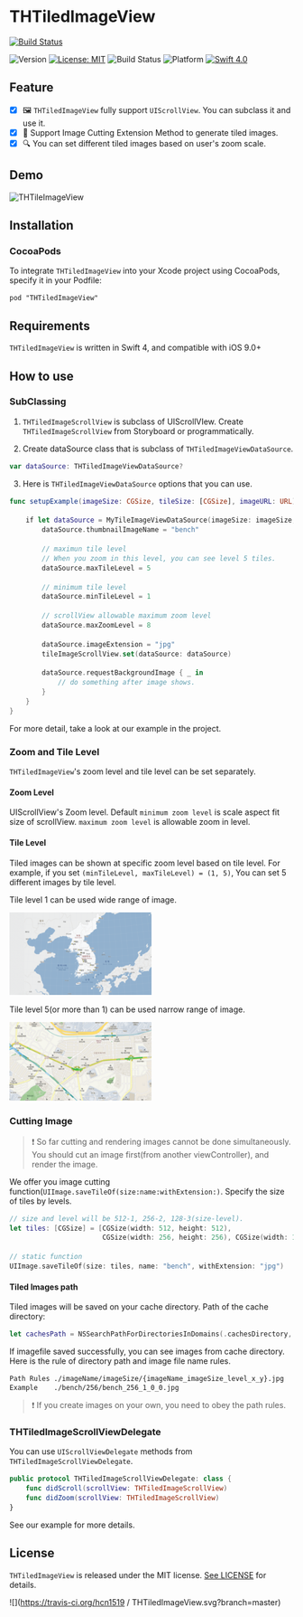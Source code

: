 #  THTiledImageView

[![Build Status](https://travis-ci.org/TileImageTeamiOS/THTiledImageView.svg?branch=master)](https://travis-ci.org/TileImageTeamiOS/THTiledImageView)

![Version](https://img.shields.io/badge/pod-v0.2.1-blue.svg)
[![License: MIT](https://img.shields.io/badge/License-MIT-blue.svg?style=flat)](https://github.com/younatics/YNDropDownMenu/blob/master/LICENSE)
![Build Status](https://img.shields.io/badge/build-passing-brightgreen.svg)
![Platform](https://img.shields.io/badge/platform-ios-lightgrey.svg)
[![Swift 4.0](https://img.shields.io/badge/Swift-4.0-%23FB613C.svg)](https://developer.apple.com/swift/)

## Feature

- [x] 🖼 `THTiledImageView` fully support `UIScrollView`. You can subclass it and use it.
- [x] 🔪 Support Image Cutting Extension Method to generate tiled images.
- [x] 🔍 You can set different tiled images based on user's zoom scale.

## Demo

![THTileImageView](images/THTileImageView.gif)

## Installation

### CocoaPods

To integrate `THTiledImageView` into your Xcode project using CocoaPods, specify it in your Podfile:

```
pod "THTiledImageView"
```

## Requirements

`THTiledImageView` is written in Swift 4, and compatible with iOS 9.0+

## How to use

### SubClassing

1. `THTiledImageScrollView` is subclass of UIScrollVIew. Create `THTiledImageScrollView` from Storyboard or programmatically.


2. Create dataSource class that is subclass of `THTiledImageViewDataSource`.

```Swift
var dataSource: THTiledImageViewDataSource?
```


3. Here is `THTiledImageViewDataSource` options that you can use.

```Swift
func setupExample(imageSize: CGSize, tileSize: [CGSize], imageURL: URL) {

    if let dataSource = MyTileImageViewDataSource(imageSize: imageSize, tileSize: tileSize, imageURL: imageURL) {
        dataSource.thumbnailImageName = "bench"

        // maximun tile level
        // When you zoom in this level, you can see level 5 tiles.
        dataSource.maxTileLevel = 5

        // minimum tile level
        dataSource.minTileLevel = 1

        // scrollView allowable maximum zoom level
        dataSource.maxZoomLevel = 8

        dataSource.imageExtension = "jpg"
        tileImageScrollView.set(dataSource: dataSource)

        dataSource.requestBackgroundImage { _ in
            // do something after image shows.
        }
    }
}
```

For more detail, take a look at our example in the project.

### Zoom and Tile Level

`THTiledImageView`'s zoom level and tile level can be set separately.

#### Zoom Level

UIScrollView's Zoom level. Default `minimum zoom level` is scale aspect fit size of scrollView. `maximum zoom level` is allowable zoom in level.

#### Tile Level

Tiled images can be shown at specific zoom level based on tile level. For example, if you set `(minTileLevel, maxTileLevel) = (1, 5)`, You can set 5 different images by tile level.

Tile level 1 can be used wide range of image.

<img src="images/example_level_1.png" style="max-width: 50%">

Tile level 5(or more than 1) can be used narrow range of image.

<img src="images/example_level_5.png" style="max-width: 50%">


### Cutting Image

> ❗️ So far cutting and rendering images cannot be done simultaneously. You should cut an image first(from another viewController), and render the image.

We offer you image cutting function(`UIImage.saveTileOf(size:name:withExtension:)`. Specify the size of tiles by levels.

```Swift
// size and level will be 512-1, 256-2, 128-3(size-level).
let tiles: [CGSize] = [CGSize(width: 512, height: 512),
                       CGSize(width: 256, height: 256), CGSize(width: 128, height: 128)]

// static function
UIImage.saveTileOf(size: tiles, name: "bench", withExtension: "jpg")
```

#### Tiled Images path

Tiled images will be saved on your cache directory. Path of the cache directory:

```Swift
let cachesPath = NSSearchPathForDirectoriesInDomains(.cachesDirectory, .userDomainMask, true)[0] as String
```

If imagefile saved successfully, you can see images from cache directory. Here is the rule of directory path and image file name rules.

```
Path Rules ./imageName/imageSize/{imageName_imageSize_level_x_y}.jpg
Example    ./bench/256/bench_256_1_0_0.jpg
```

> ❗️ If you create images on your own, you need to obey the path rules.

### THTiledImageScrollViewDelegate

You can use `UIScrollViewDelegate` methods from `THTiledImageScrollViewDelegate`.

```Swift
public protocol THTiledImageScrollViewDelegate: class {
    func didScroll(scrollView: THTiledImageScrollView)
    func didZoom(scrollView: THTiledImageScrollView)
}
```

See our example for more details.

## License

`THTiledImageView` is released under the MIT license. [See LICENSE](https://github.com/TileImageTeamiOS/THTiledImageView/blob/master/LICENSE) for details.


![](https://travis-ci.org/hcn1519 / THTiledImageView.svg?branch=master)
